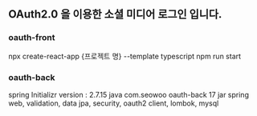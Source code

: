 ## OAuth2.0 을 이용한 소셜 미디어 로그인 입니다. ##
### oauth-front
npx create-react-app {프로젝트 명} --template typescript
npm run start
### oauth-back
spring Initializr
version : 2.7.15
java
com.seowoo
oauth-back
17
jar
spring web, validation, data jpa, security, oauth2 client, lombok, mysql
